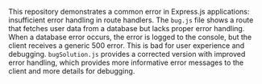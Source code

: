This repository demonstrates a common error in Express.js applications: insufficient error handling in route handlers. The `bug.js` file shows a route that fetches user data from a database but lacks proper error handling.  When a database error occurs, the error is logged to the console, but the client receives a generic 500 error. This is bad for user experience and debugging.  `bugSolution.js` provides a corrected version with improved error handling, which provides more informative error messages to the client and more details for debugging.